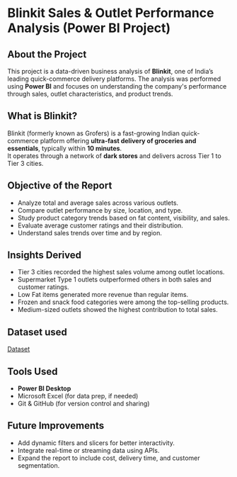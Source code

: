 # Blinkit Sales & Outlet Performance Analysis (Power BI Project)

##  About the Project

This project is a data-driven business analysis of **Blinkit**, one of India’s leading quick-commerce delivery platforms. The analysis was performed using **Power BI** and focuses on understanding the company's performance through sales, outlet characteristics, and product trends.


##  What is Blinkit?

Blinkit (formerly known as Grofers) is a fast-growing Indian quick-commerce platform offering **ultra-fast delivery of groceries and essentials**, typically within **10 minutes**.  
It operates through a network of **dark stores** and delivers across Tier 1 to Tier 3 cities.

##  Objective of the Report

- Analyze total and average sales across various outlets.
- Compare outlet performance by size, location, and type.
- Study product category trends based on fat content, visibility, and sales.
- Evaluate average customer ratings and their distribution.
- Understand sales trends over time and by region.


##  Insights Derived

- Tier 3 cities recorded the highest sales volume among outlet locations.
- Supermarket Type 1 outlets outperformed others in both sales and customer ratings.
- Low Fat items generated more revenue than regular items.
- Frozen and snack food categories were among the top-selling products.
- Medium-sized outlets showed the highest contribution to total sales.

##  Dataset used

  <a href=https://github.com/Purva5603/Blinkit-Performance-Analysis/blob/main/BlinkIT%20Grocery%20Data.xlsx> Dataset </a>


##  Tools Used

- **Power BI Desktop**
- Microsoft Excel (for data prep, if needed)
- Git & GitHub (for version control and sharing)

##  Future Improvements

- Add dynamic filters and slicers for better interactivity.
- Integrate real-time or streaming data using APIs.
- Expand the report to include cost, delivery time, and customer segmentation.


